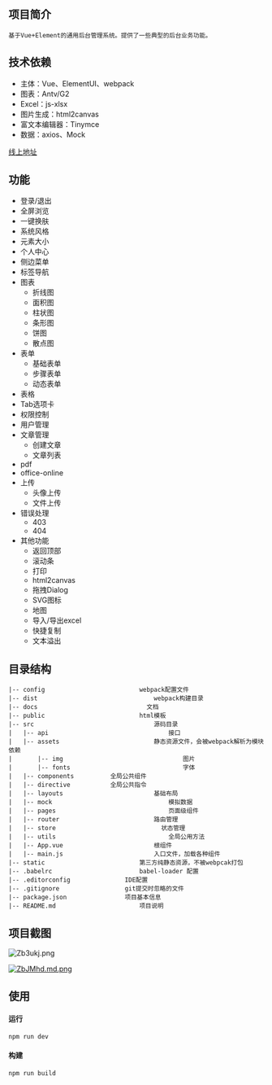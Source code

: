 ## 项目简介

    基于Vue+Element的通用后台管理系统。提供了一些典型的后台业务功能。

## 技术依赖
- 主体：Vue、ElementUI、webpack
- 图表：Antv/G2
- Excel：js-xlsx
- 图片生成：html2canvas
- 富文本编辑器：Tinymce
- 数据：axios、Mock

[线上地址](https://wluyao.github.io/vue-element-manage/dist/index.html)  

## 功能

- 登录/退出
- 全屏浏览
- 一键换肤
- 系统风格
- 元素大小
- 个人中心
- 侧边菜单
- 标签导航
- 图表
  - 折线图
  - 面积图
  - 柱状图
  - 条形图
  - 饼图
  - 散点图
- 表单
  - 基础表单
  - 步骤表单
  - 动态表单
- 表格
- Tab选项卡
- 权限控制
- 用户管理
- 文章管理
  - 创建文章
  - 文章列表
- pdf
- office-online
- 上传
  - 头像上传
  - 文件上传
- 错误处理
  - 403
  - 404
- 其他功能
  - 返回顶部
  - 滚动条
  - 打印
  - html2canvas
  - 拖拽Dialog
  - SVG图标
  - 地图
  - 导入/导出excel
  - 快捷复制
  - 文本溢出

## 目录结构

```
|-- config							webpack配置文件
|-- dist								webpack构建目录
|-- docs							  文档
|-- public							html模板
|-- src									源码目录
|	|-- api									接口
|	|-- assets							静态资源文件，会被webpack解析为模块依赖
|		|-- img									图片
|		|-- fonts								字体
|	|-- components          全局公共组件
|	|-- directive           全局公共指令
|	|-- layouts							基础布局
|	|-- mock								模拟数据
|	|-- pages								页面级组件
|	|-- router							路由管理	
|	|-- store							  状态管理	
|	|-- utils								全局公用方法	
|	|-- App.vue							根组件
|	|-- main.js							入口文件，加载各种组件	
|-- static							第三方纯静态资源，不被webpcak打包
|-- .babelrc						babel-loader 配置
|-- .editorconfig				IDE配置
|-- .gitignore					git提交时忽略的文件
|--	package.json				项目基本信息
|-- README.md						项目说明			
```

##  项目截图

![Zb3ukj.png](https://s2.ax1x.com/2019/07/16/Zb3ukj.png)

[![ZbJMhd.md.png](https://s2.ax1x.com/2019/07/16/ZbJMhd.md.png)](https://imgchr.com/i/ZbJMhd)





## 使用

#### 运行

```
npm run dev
```

#### 构建

```
npm run build
```



